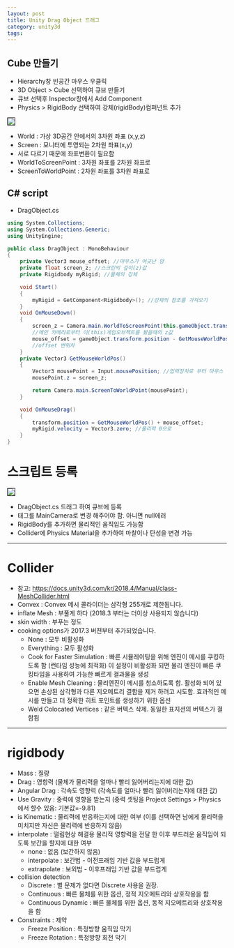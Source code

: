 ```yaml
---
layout: post
title: Unity Drag Object 드래그
category: unity3d
tags:
---
```


## Cube 만들기
* Hierarchy창 빈공간 마우스 우클릭
* 3D Object > Cube 선택하여 큐브 만들기
* 큐브 선택후 Inspector창에서 Add Component
* Physics > RigidBody 선택하여 강체(rigidBody)컴퍼넌트 추가

<img style='border:solid 1px black;' src="https://image.onethelab.com/resized/1715238321.jpg" />

* World : 가상 3D공간 안에서의 3차원 좌표 (x,y,z)
* Screen : 모니터에 투영되는 2차원 좌표(x,y)
* 서로 다르기 때문에 좌표변환이 필요함
* WorldToScreenPoint : 3차원 좌표를 2차원 좌표로
* ScreenToWorldPoint : 2차원 좌표를 3차원 좌표로

## C# script
* DragObject.cs

```c#
using System.Collections;
using System.Collections.Generic;
using UnityEngine;

public class DragObject : MonoBehaviour
{
    private Vector3 mouse_offset; //마우스가 어긋난 양
    private float screen_z; //스크린의 깊이(z)값
    private Rigidbody myRigid; //물체의 강체

    void Start()
    {
        myRigid = GetComponent<Rigidbody>(); //강체의 참조를 가져오기
    }
    void OnMouseDown()
    {
        screen_z = Camera.main.WorldToScreenPoint(this.gameObject.transform.position).z;
        //메인 카메라로부터 이(this)게임오브젝트를 봤을때의 z값
        mouse_offset = gameObject.transform.position - GetMouseWorldPos();
        //offset 변위차
    }
    private Vector3 GetMouseWorldPos()
    {
        Vector3 mousePoint = Input.mousePosition; //입력장치로 부터 마우스 위치를 받기
        mousePoint.z = screen_z;

        return Camera.main.ScreenToWorldPoint(mousePoint);
    }

    void OnMouseDrag()
    {
        transform.position = GetMouseWorldPos() + mouse_offset;
        myRigid.velocity = Vector3.zero; //물리력 0으로
    }
}
```


# 스크립트 등록

<img style='border:solid 1px black;' src="https://image.onethelab.com/resized/1715238374.jpg" />

* DragObject.cs 드래그 하여 큐브에 등록
* 태그를 MainCamera로 변경 해주어야 함. 아니면 null에러
* RigidBody를 추가하면 물리적인 움직임도 가능함
* Collider에 Physics Material을 추가하여 마찰이나 탄성을 변경 가능

---

# Collider
* 참고: https://docs.unity3d.com/kr/2018.4/Manual/class-MeshCollider.html
* Convex : Convex 메시 콜라이더는 삼각형 255개로 제한됩니다.
* inflate Mesh : 부풀게 하다 (2018.3 부터는 더이상 사용되지 않습니다)
* skin width : 부푸는 정도
* cooking options가 2017.3 버젼부터 추가되었습니다.
  * None : 모두 비활성화
  * Everything : 모두 활성화
  * Cook for Faster Simulation : 빠른 시뮬레이팅을 위해 엔진이 메시를 쿠킹하도록 함 (런타임 성능에 최적화) 이 설정이 비활성화 되면 물리 엔진이 빠른 쿠킹타임을 사용하여 가능한 빠르게 결과물을 생성
  * Enable Mesh Cleaning : 물리엔진이 메시를 청소하도록 함. 활성화 되어 있으면 손상된 삼각형과 다른 지오메트리 결함을 제거 하려고 시도함. 효과적인 메시를 만들고 더 정확한 히트 포인트를 생성하기 위한 옵션
  * Weld Colocated Vertices : 같은 버텍스 삭제. 동일한 표지션의 버텍스가 결함됨

---

# rigidbody
* Mass : 질량
* Drag : 영항력 (물체가 물리력을 얼마나 빨리 잃어버리는지에 대한 값)
* Angular Drag : 각속도 영향력 (각속도를 얼마나 빨리 잃어버리는지에 대한 값)
* Use Gravity : 중력에 영향을 받는지 (중력 셋팅을 Project Settings > Physics 에서 할수 있음: 기본값=-9.81)
* is Kinematic : 물리력에 반응하는지에 대한 여부 (이를 선택하면 남에게 물리력을 미치지만 자신은 물리력에 반응하지 않음)
* interpolate : 떨림현상 해결용 물리적 영향력을 전달 한 이후 부드러운 움직임이 되도록 보간을 할지에 대한 여부
  * none : 없음 (보간하지 않음)
  * interpolate : 보간법 - 이전프래임 기반 값을 부드럽게
  * extrapolate : 보외법 - 이후프래임 기반 값을 부드럽게
* collision detection
  * Discrete : 별 문제가 없다면 Discrete 사용을 권장.
  * Continuous : 빠른 물체를 위한 옵션, 정적 지오메트리와 상호작용을 함
  * Continuous Dynamic : 빠른 물체를 위한 옵션, 동적 지오메트리와 상호작용을 함
* Constraints : 제약
  * Freeze Position : 특정방향 움직임 막기
  * Freeze Rotation : 특정방향 회전 막기
